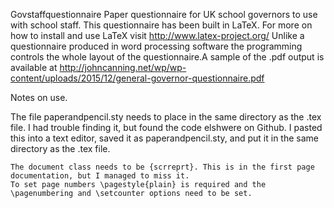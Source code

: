 Govstaffquestionnaire
Paper questionnaire for UK school governors to use with school staff.
This questionnaire has been built in LaTeX. For more on how to install and use LaTeX visit http://www.latex-project.org/ Unlike a questionnaire produced in word processing software the programming controls the whole layout of the questionnaire.A sample of the .pdf output is available at http://johncanning.net/wp/wp-content/uploads/2015/12/general-governor-questionnaire.pdf 


Notes on use. 
    
The file paperandpencil.sty needs to place in the same directory as the .tex file. I had trouble finding it, but found the code elshwere on Github. I pasted this into a text editor, saved it as paperandpencil.sty, and put it in the same directory as the .tex file.
    
    
    The document class needs to be {scrreprt}. This is in the first page documentation, but I managed to miss it.
    To set page numbers \pagestyle{plain} is required and the \pagenumbering and \setcounter options need to be set.
